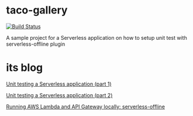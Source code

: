 # taco-gallery

[![Build Status](https://travis-ci.org/serverless-lambda/serverless-unit-test.svg?branch=master)](https://travis-ci.org/serverless-lambda/serverless-unit-test)

A sample project for a Serverless application on how to setup unit test with serverless-offline plugin

# its blog

[Unit testing a Serverless application (part 1)](https://medium.com/a-man-with-no-server/unit-testing-a-serverless-application-b0e877142be5)

[Unit testing a Serverless application (part 2)](https://medium.com/a-man-with-no-server/unit-testing-a-serverless-application-part-2-8b02f3edb9b5)

[Running AWS Lambda and API Gateway locally: serverless-offline](https://medium.com/a-man-with-no-server/running-aws-lambda-and-api-gateway-locally-serverless-offline-3c64b3e54772)
